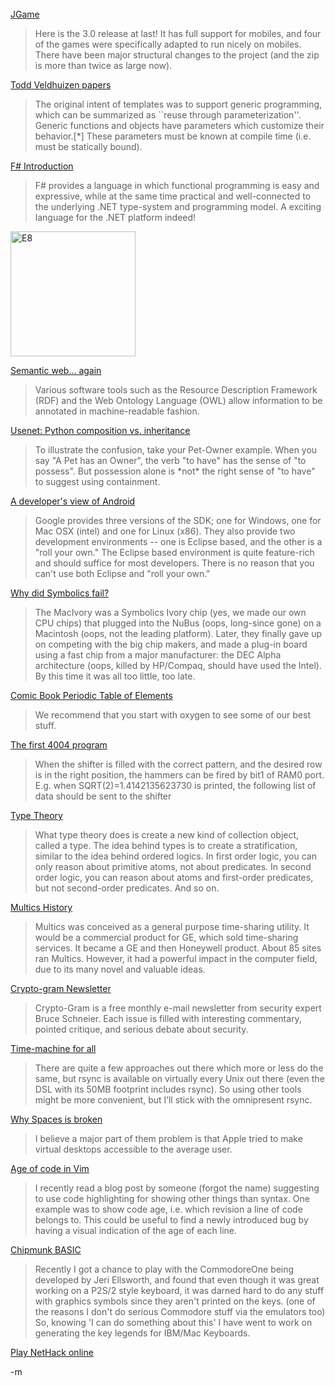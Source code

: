 <object width="425" height="373"><param name="movie" value="http://www.youtube.com/v/1uBfiZaCIu8&rel=1&color1=0x2b405b&color2=0x6b8ab6&border=1"></param><param name="wmode" value="transparent"></param><embed src="http://www.youtube.com/v/1uBfiZaCIu8&rel=1&color1=0x2b405b&color2=0x6b8ab6&border=1" type="application/x-shockwave-flash" wmode="transparent" width="425" height="373"></embed></object><br/>

<a href="http://www.13thmonkey.org/~boris/jgame/index.html">JGame</a><br/>
<blockquote>Here is the 3.0 release at last! It has full support for mobiles, and four of the games were specifically adapted to run nicely on mobiles. There have been major structural changes to the project (and the zip is more than twice as large now).</blockquote>

<a href="http://kanushu.uwaterloo.ca/~tveldhui/papers/">Todd Veldhuizen papers</a><br/>
<blockquote>The original intent of templates was to support generic programming, which can be summarized as ``reuse through parameterization''. Generic functions and objects have parameters which customize their behavior.[*] These parameters must be known at compile time (i.e. must be statically bound).</blockquote>

<a href="http://blogs.msdn.com/lukeh/archive/2007/11/14/f.aspx">F# Introduction</a><br/>
<blockquote>F# provides a language in which functional programming is easy and expressive, while at the same time practical and well-connected to the underlying .NET type-system and programming model.  A exciting language for the .NET platform indeed!</blockquote>

<a href="http://en.wikipedia.org/wiki/E8_(mathematics)"><img src="http://upload.wikimedia.org/wikipedia/commons/thumb/f/fe/E8_graph.svg/600px-E8_graph.svg.png" alt="E8" width="200" height="200"/></a><br/>

<a href="http://technology.newscientist.com/channel/tech/dn12903?DCMP=NLC-nletterbanner&nsref=dn12903">Semantic web... again</a><br/>
<blockquote>Various software tools such as the Resource Description Framework (RDF) and the Web Ontology Language (OWL) allow information to be annotated in machine-readable fashion.</blockquote>

<a href="http://groups.google.com/group/comp.lang.python/browse_thread/thread/1b0fe5e45ea6a636?hl=en">Usenet: Python composition vs. inheritance</a><br/>
<blockquote>To illustrate the confusion, take your Pet-Owner example.  When you say "A Pet has an Owner", the verb "to have" has the sense of "to possess".  But possession alone is *not* the right sense of "to have" to suggest using containment.
</blockquote>

<a href="http://www.linuxdevices.com/articles/AT9900056470.html">A developer's view of Android</a><br/>
<blockquote>
Google provides three versions of the SDK; one for Windows, one for Mac OSX (intel) and one for Linux (x86). They also provide two development environments -- one is Eclipse based, and the other is a "roll your own." The Eclipse based environment is quite feature-rich and should suffice for most developers. There is no reason that you can't use both Eclipse and "roll your own."</blockquote>

<a href="http://dlweinreb.wordpress.com/2007/11/16/why-did-symbolics-fail/">Why did Symbolics fail?</a><br/>
<blockquote>The MacIvory was a Symbolics Ivory chip (yes, we made our own CPU chips) that plugged into the NuBus (oops, long-since gone) on a Macintosh (oops, not the leading platform). Later, they finally gave up on competing with the big chip makers, and made a plug-in board using a fast chip from a major manufacturer: the DEC Alpha architecture (oops, killed by HP/Compaq, should have used the Intel). By this time it was all too little, too late.</blockquote>

<a href="http://www.uky.edu/Projects/Chemcomics/index.html">Comic Book Periodic Table of Elements</a><br/>
<blockquote>We recommend that you start with oxygen to see some of our best stuff.</blockquote>

<a href="http://www.4004.com/assets/Busicom-141PF-Calculator_asm_rel-1-0-0.txt">The first 4004 program</a><br/>
<blockquote>When the shifter is filled with the correct pattern, and the desired row is in the right position, the hammers can be fired by bit1 of RAM0 port. E.g. when SQRT(2)=1.4142135623730 is printed, the following list of data should be sent to the shifter</blockquote>

<a href="http://scienceblogs.com/goodmath/2007/11/tiptoeing_into_type_theory.php">Type Theory</a><br/>
<blockquote>What type theory does is create a new kind of collection object, called a type. The idea behind types is to create a stratification, similar to the idea behind ordered logics. In first order logic, you can only reason about primitive atoms, not about predicates. In second order logic, you can reason about atoms and first-order predicates, but not second-order predicates. And so on.</blockquote>

<a href="http://web.mit.edu/multics-history/">Multics History</a><br/>
<blockquote>Multics was conceived as a general purpose time-sharing utility. It would be a commercial product for GE, which sold time-sharing services. It became a GE and then Honeywell product. About 85 sites ran Multics. However, it had a powerful impact in the computer field, due to its many novel and valuable ideas.</blockquote>

<a href="http://www.schneier.com/crypto-gram.html">Crypto-gram Newsletter</a><br/>
<blockquote>Crypto-Gram is a free monthly e-mail newsletter from security expert Bruce Schneier. Each issue is filled with interesting commentary, pointed critique, and serious debate about security.</blockquote>

<a href="http://blog.interlinked.org/tutorials/rsync_time_machine.html">Time-machine for all</a><br/>
<blockquote>There are quite a few approaches out there which more or less do the same, but rsync is available on virtually every Unix out there (even the DSL with its 50MB footprint includes rsync). So using other tools might be more convenient, but I’ll stick with the omnipresent rsync.
</blockquote>

<a href="http://blogs.sun.com/bblfish/entry/why_apple_spaces_is_broken">Why Spaces is broken</a><br/>
<blockquote>I believe a major part of them problem is that Apple tried to make virtual desktops accessible to the average user.</blockquote>

<a href="http://article.gmane.org/gmane.comp.version-control.mercurial.general/3722">Age of code in Vim</a><br/>
<blockquote>I recently read a blog post by someone (forgot the name) suggesting to use code highlighting for showing other things than syntax. One example was to show code age, i.e. which revision a line of code belongs to. This could be useful to find a newly introduced bug by having a visual indication of the age of each line.</blockquote>

<a href="http://www.portcommodore.com/chipmunk.php?path=main-lproj">Chipmunk BASIC</a><br/>
<blockquote>Recently I got a chance to play with the CommodoreOne being developed by Jeri Ellsworth, and found that even though it was great working on a P2S/2 style keyboard, it was darned hard to do any stuff with graphics symbols since they aren't printed on the keys. (one of the reasons I don't do serious Commodore stuff via the emulators too) So, knowing 'I can do something about this' I have went to work on generating the key legends for IBM/Mac Keyboards.</blockquote>

<a href="http://alt.org/nethack/jta/">Play NetHack online</a><br/>

-m